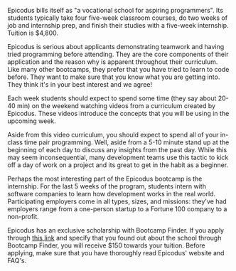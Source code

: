 Epicodus bills itself as "a vocational school for aspiring programmers".
Its students typically take four five-week classroom courses, do two weeks
of job and internship prep, and finish their studies with a five-week internship.
Tuition is $4,800.

Epicodus is serious about applicants
demonstrating teamwork and having tried programming before attending. They are
the core components of their application and the reason why is apparent
throughout their curriculum. Like many other bootcamps, they prefer that you
have tried to learn to code before. They want to make sure that you know what
you are getting into. They think it's in your best interest and we agree!

Each week students should expect to spend some time (they say about 20-40 min)
on the weekend watching videos from a curriculum created by Epicodus. These
videos introduce the concepts that you will be using in the upcoming week. 

Aside from this video curriculum, you should expect to spend all of your in-
class time pair programming.
Well, aside from a 5-10 minute stand up at the beginning of each day to
discuss any insights from the past day. While this may seem inconsequential,
many development teams use this tactic to kick off a day of work on a project
and its great to get in the habit as a beginner.

Perhaps the most interesting part of the Epicodus bootcamp is the
internship. For the last 5 weeks of the program, students intern with software
companies to learn how development works in the real world. Participating
employers come in all types, sizes, and missions: they've had employers range
from a one-person startup to a Fortune 100 company to a non-profit.

Epicodus has an exclusive scholarship with Bootcamp Finder. If you apply through [this link](http://www.epicodus.com/apply/?utm_source=bootcamp-finder) and specify that you found out about the school through Bootcamp Finder, you will receive $150 towards your tuition. Before applying, make sure that you have thoroughly read Epicodus' website and FAQ's.
